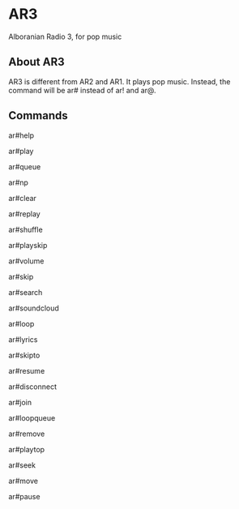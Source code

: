 # AR3
Alboranian Radio 3, for pop music

## About AR3
AR3 is different from AR2 and AR1. It plays pop music. Instead, the command will be ar# instead of ar! and ar@.

## Commands
ar#help

ar#play

ar#queue

ar#np

ar#clear

ar#replay

ar#shuffle

ar#playskip

ar#volume

ar#skip

ar#search

ar#soundcloud

ar#loop

ar#lyrics

ar#skipto

ar#resume

ar#disconnect

ar#join

ar#loopqueue

ar#remove

ar#playtop

ar#seek

ar#move

ar#pause

